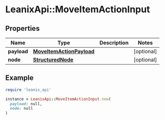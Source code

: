# LeanixApi::MoveItemActionInput

## Properties

| Name | Type | Description | Notes |
| ---- | ---- | ----------- | ----- |
| **payload** | [**MoveItemActionPayload**](MoveItemActionPayload.md) |  | [optional] |
| **node** | [**StructuredNode**](StructuredNode.md) |  | [optional] |

## Example

```ruby
require 'leanix_api'

instance = LeanixApi::MoveItemActionInput.new(
  payload: null,
  node: null
)
```

